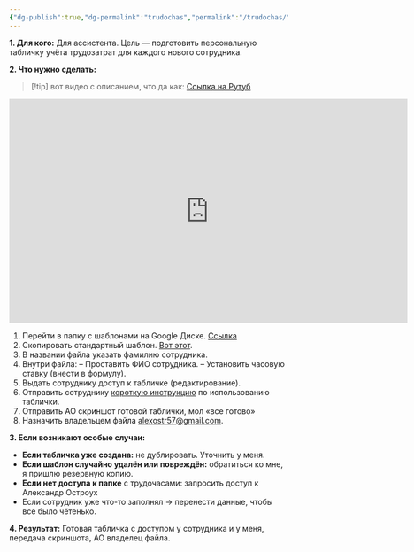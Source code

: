 ```yaml
---
{"dg-publish":true,"dg-permalink":"trudochas","permalink":"/trudochas/"}
---
```




**1. Для кого:**
Для ассистента. Цель — подготовить персональную табличку учёта трудозатрат для каждого нового сотрудника.

**2. Что нужно сделать:**

> [!tip] вот видео с описанием, что да как:
> [Ссылка на Рутуб](https://rutube.ru/video/private/86d0cac59b5e0d868ec694f7e1aabffa/?p=RfBBxlr-t1GMp2B5oZPfcg)

<iframe width="720" height="405" src="https://rutube.ru/play/embed/86d0cac59b5e0d868ec694f7e1aabffa/?p=RfBBxlr-t1GMp2B5oZPfcg" frameBorder="0" allow="clipboard-write; autoplay" webkitAllowFullScreen mozallowfullscreen allowFullScreen></iframe>

1. Перейти в папку с шаблонами на Google Диске. [Ссылка](darydavnav@gmail.com)
2. Скопировать стандартный шаблон. [Вот этот](https://disk.yandex.ru/i/Dr0mUAdaBBEgSA).
3. В названии файла указать фамилию сотрудника.
4. Внутри файла:
   – Проставить ФИО сотрудника.
   – Установить часовую ставку (внести в формулу).
5. Выдать сотруднику доступ к табличке (редактирование).
6. Отправить сотруднику [короткую инструкцию](https://docs.google.com/document/d/1BXnvdDndscZH7g3Lsb_Xn0o5U3naHctJPrXyUzywjSw/edit?tab=t.0#heading=h.es848hjrepb5) по использованию таблички.
7. Отправить АО скриншот готовой таблички, мол «все готово»
8. Назначить владельцем файла alexostr57@gmail.com.

**3. Если возникают особые случаи:**

* **Если табличка уже создана:** не дублировать. Уточнить у меня.
* **Если шаблон случайно удалён или повреждён:** обратиться ко мне, я пришлю резервную копию.
* **Если нет доступа к папке** с трудочасами: запросить доступ к Александр Остроух 
* Если сотрудник уже что-то заполнял → перенести данные, чтобы все было чётенько.

**4. Результат:**
Готовая табличка с доступом у сотрудника и у меня, передача скриншота, АО владелец файла.


